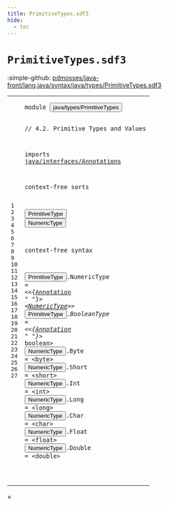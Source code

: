 ```yaml
---
title: PrimitiveTypes.sdf3
hide:
  - toc
---
```


# `PrimitiveTypes.sdf3`

:simple-github: [pdmosses/java-front/lang.java/syntax/java/types/PrimitiveTypes.sdf3]

[pdmosses/java-front/lang.java/syntax/java/types/PrimitiveTypes.sdf3]: https://github.com/pdmosses/java-front/blob/master/lang.java/syntax/java/types/PrimitiveTypes.sdf3 "The source file on GitHub"

<div class="sdf3"><table class="highlighttable"><tbody><tr><td class="linenos"><div class="linenodiv"><pre><span></span>1
2
3
4
5
6
7
8
9
10
11
12
13
14
15
16
17
18
19
20
21
22
23
24
25
26
27
</pre></div></td>
<td class="code"><pre><code><span class="keyword">module</span> <button class="modal-open" id="java/types/PrimitiveTypes_1_8" title="a definition with multiple references" data-urls="../Main.sdf3/#java/types/PrimitiveTypes line 6_3; ../ReferenceTypes.sdf3/#java/types/PrimitiveTypes line 7_3; ../../classes/FieldDeclarations.sdf3/#java/types/PrimitiveTypes line 9_3; ../../expressions/ArrayCreation.sdf3/#java/types/PrimitiveTypes line 7_3; ../../expressions/PrimaryExpressions.sdf3/#java/types/PrimitiveTypes line 8_3; ../../expressions/UnaryOperators.sdf3/#java/types/PrimitiveTypes line 6_3">java/types/PrimitiveTypes</button>

<span class="layout">// 4.2. Primitive Types and Values</span>

<span class="keyword">imports</span>
  <a href="../../interfaces/Annotations.sdf3/#java/interfaces/Annotations_1_8" id="java/interfaces/Annotations_6_3" title="a reference to a single-file definition">java/interfaces/Annotations</a>

<span class="keyword">context-free sorts</span>

  <button class="modal-open" id="PrimitiveType_10_3" title="a definition with multiple references" data-urls="../Main.sdf3/#PrimitiveType line 19_10; ../ReferenceTypes.sdf3/#PrimitiveType line 37_36; ../../expressions/ArrayCreation.sdf3/#PrimitiveType line 24_19; ../../expressions/UnaryOperators.sdf3/#PrimitiveType line 22_33">PrimitiveType</button>
  <button class="modal-open" id="NumericType_11_3" title="a definition with multiple references" data-urls="#NumericType line 15_53; ../../classes/FieldDeclarations.sdf3/#NumericType line 53_36; ../../expressions/PrimaryExpressions.sdf3/#NumericType line 24_44">NumericType</button>

<span class="keyword">context-free syntax</span>
  
  <button class="modal-open" id="PrimitiveType_15_3" title="a definition with multiple references" data-urls="../Main.sdf3/#PrimitiveType line 19_10; ../ReferenceTypes.sdf3/#PrimitiveType line 37_36; ../../expressions/ArrayCreation.sdf3/#PrimitiveType line 24_19; ../../expressions/UnaryOperators.sdf3/#PrimitiveType line 22_33">PrimitiveType</button>.<span class="cons_Constructor"><span id="NumericType_15_17" title="a definition with no references">NumericType</span></span> = &lt;&lt;{<a href="../../interfaces/Annotations.sdf3/#Annotation_12_3" id="Annotation_15_34" title="a reference to a single-file definition">Annotation</a> <span class="cons_Lit">" "</span>}*&gt; &lt;<a href="#NumericType_11_3" id="NumericType_15_53" title="a reference to a single-file definition">NumericType</a>&gt;&gt;
  <button class="modal-open" id="PrimitiveType_16_3" title="a definition with multiple references" data-urls="../Main.sdf3/#PrimitiveType line 19_10; ../ReferenceTypes.sdf3/#PrimitiveType line 37_36; ../../expressions/ArrayCreation.sdf3/#PrimitiveType line 24_19; ../../expressions/UnaryOperators.sdf3/#PrimitiveType line 22_33">PrimitiveType</button>.<span class="cons_Constructor"><span id="BooleanType_16_17" title="a definition with no references">BooleanType</span></span> = &lt;&lt;{<a href="../../interfaces/Annotations.sdf3/#Annotation_12_3" id="Annotation_16_34" title="a reference to a single-file definition">Annotation</a> <span class="cons_Lit">" "</span>}*&gt; <span class="cons_String">boolean</span>&gt;
  <button class="modal-open" id="NumericType_17_3" title="a definition with multiple references" data-urls="#NumericType line 15_53; ../../classes/FieldDeclarations.sdf3/#NumericType line 53_36; ../../expressions/PrimaryExpressions.sdf3/#NumericType line 24_44">NumericType</button>.<span class="cons_Constructor"><span id="Byte_17_15" title="a definition with no references">Byte</span></span>   = &lt;<span class="cons_String">byte</span>&gt;
  <button class="modal-open" id="NumericType_18_3" title="a definition with multiple references" data-urls="#NumericType line 15_53; ../../classes/FieldDeclarations.sdf3/#NumericType line 53_36; ../../expressions/PrimaryExpressions.sdf3/#NumericType line 24_44">NumericType</button>.<span class="cons_Constructor"><span id="Short_18_15" title="a definition with no references">Short</span></span>  = &lt;<span class="cons_String">short</span>&gt;
  <button class="modal-open" id="NumericType_19_3" title="a definition with multiple references" data-urls="#NumericType line 15_53; ../../classes/FieldDeclarations.sdf3/#NumericType line 53_36; ../../expressions/PrimaryExpressions.sdf3/#NumericType line 24_44">NumericType</button>.<span class="cons_Constructor"><span id="Int_19_15" title="a definition with no references">Int</span></span>    = &lt;<span class="cons_String">int</span>&gt;
  <button class="modal-open" id="NumericType_20_3" title="a definition with multiple references" data-urls="#NumericType line 15_53; ../../classes/FieldDeclarations.sdf3/#NumericType line 53_36; ../../expressions/PrimaryExpressions.sdf3/#NumericType line 24_44">NumericType</button>.<span class="cons_Constructor"><span id="Long_20_15" title="a definition with no references">Long</span></span>   = &lt;<span class="cons_String">long</span>&gt;
  <button class="modal-open" id="NumericType_21_3" title="a definition with multiple references" data-urls="#NumericType line 15_53; ../../classes/FieldDeclarations.sdf3/#NumericType line 53_36; ../../expressions/PrimaryExpressions.sdf3/#NumericType line 24_44">NumericType</button>.<span class="cons_Constructor"><span id="Char_21_15" title="a definition with no references">Char</span></span>   = &lt;<span class="cons_String">char</span>&gt;
  <button class="modal-open" id="NumericType_22_3" title="a definition with multiple references" data-urls="#NumericType line 15_53; ../../classes/FieldDeclarations.sdf3/#NumericType line 53_36; ../../expressions/PrimaryExpressions.sdf3/#NumericType line 24_44">NumericType</button>.<span class="cons_Constructor"><span id="Float_22_15" title="a definition with no references">Float</span></span>  = &lt;<span class="cons_String">float</span>&gt;
  <button class="modal-open" id="NumericType_23_3" title="a definition with multiple references" data-urls="#NumericType line 15_53; ../../classes/FieldDeclarations.sdf3/#NumericType line 53_36; ../../expressions/PrimaryExpressions.sdf3/#NumericType line 24_44">NumericType</button>.<span class="cons_Constructor"><span id="Double_23_15" title="a definition with no references">Double</span></span> = &lt;<span class="cons_String">double</span>&gt;
  
  
  
  
</code></pre></td></tr></tbody></table></div>

<div id="modal">
  <div id="modal-content">
    <span id="modal-close">&times;</span>
    <h2 id="modal-h2"></h2>
    <p  id="modal-p"></p>
    <ul id="modal-ul"></ul>
  </div>
</div>
